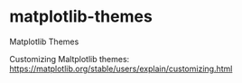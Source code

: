 # matplotlib-themes

Matplotlib Themes

Customizing Maltplotlib themes: https://matplotlib.org/stable/users/explain/customizing.html
